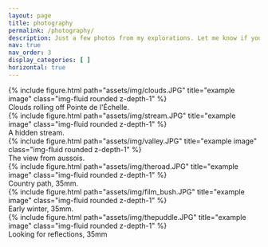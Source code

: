 ```yaml
---
layout: page
title: photography
permalink: /photography/
description: Just a few photos from my explorations. Let me know if you like them!
nav: true
nav_order: 3
display_categories: [ ]
horizontal: true
---
```


<div class="row">
    <div class="col-sm mt-3 mt-md-0">
        {% include figure.html path="assets/img/clouds.JPG" title="example image" class="img-fluid rounded z-depth-1" %}
    </div>
</div>
<div class="caption">
    Clouds rolling off Pointe de l'Échelle.
</div>
<div class="row">
    <div class="col-sm mt-3 mt-md-0">
        {% include figure.html path="assets/img/stream.JPG" title="example image" class="img-fluid rounded z-depth-1" %}
    </div>
</div>
<div class="caption">
    A hidden stream.
</div>
<div class="row">
    <div class="col-sm mt-3 mt-md-0">
        {% include figure.html path="assets/img/valley.JPG" title="example image" class="img-fluid rounded z-depth-1" %}
    </div>
</div>
<div class="caption">
    The view from aussois.
</div>


<div class="row">
    <div class="col-sm mt-3 mt-md-0">
        {% include figure.html path="assets/img/theroad.JPG" title="example image" class="img-fluid rounded z-depth-1" %}
    </div>
</div>
<div class="caption">
    Country path, 35mm.
</div>

<div class="row">
    <div class="col-sm mt-3 mt-md-0">
        {% include figure.html path="assets/img/film_bush.JPG" title="example image" class="img-fluid rounded z-depth-1" %}
    </div>
</div>
<div class="caption">
  Early winter, 35mm.    
</div>

<div class="row">
    <div class="col-sm mt-3 mt-md-0">
        {% include figure.html path="assets/img/thepuddle.JPG" title="example image" class="img-fluid rounded z-depth-1" %}
    </div>
</div>
<div class="caption">
    Looking for reflections, 35mm
</div>

